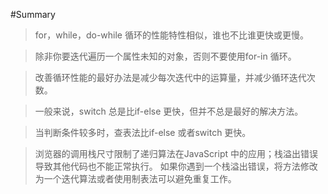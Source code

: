 #Summary 

>for，while，do-while 循环的性能特性相似，谁也不比谁更快或更慢。

>除非你要迭代遍历一个属性未知的对象，否则不要使用for-in 循环。

>改善循环性能的最好办法是减少每次迭代中的运算量，并减少循环迭代次数。

>一般来说，switch 总是比if-else 更快，但并不总是最好的解决方法。

>当判断条件较多时，查表法比if-else 或者switch 更快。

>浏览器的调用栈尺寸限制了递归算法在JavaScript 中的应用；栈溢出错误导致其他代码也不能正常执行。
    如果你遇到一个栈溢出错误，将方法修改为一个迭代算法或者使用制表法可以避免重复工作。